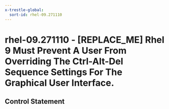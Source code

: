 ```yaml
---
x-trestle-global:
  sort-id: rhel-09.271110
---
```


# rhel-09.271110 - \[REPLACE_ME\] Rhel 9 Must Prevent A User From Overriding The Ctrl-Alt-Del Sequence Settings For The Graphical User Interface.

## Control Statement
